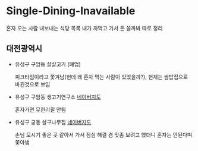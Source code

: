 # Single-Dining-Inavailable
혼자 오는 사람 내보내는 식당 목록 내가 까먹고 가서 돈 쓸까봐 따로 정리

## 대전광역시

* 유성구 구암동 살살고기 (폐업)
 
  피크타임이라고 쫓겨남(헌데 왜 혼자 먹는 사람이 있었을까?), 현재는 쌈밥집으로 바뀐것으로 보임
  
* 유성구 구암동 생고기연구소 [네이버지도](https://map.naver.com/v5/entry/place/1339629452?c=14175203.7787946,4349297.2227130,16,0,0,0,dha&placePath=%2Fhome%3Fentry=plt)
  
  혼자가면 무한리필 안됨
  
* 유성구 궁동 살구나무집 [네이버지도](https://map.naver.com/v5/search/%EC%82%B4%EA%B5%AC%EB%82%98%EB%AC%B4%EC%A7%91/place/1495831029?placePath=%3Fentry%253Dpll&c=14175789.9538373,4350352.9136993,17,0,0,0,dh)

  손님 모시기 좋은 곳 같아서 가서 점심 해결 겸 맛좀 보려고 했더니 혼자는 안된다며 쫓아냄
